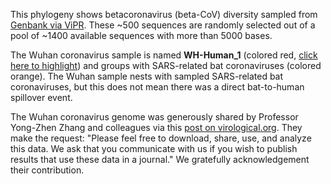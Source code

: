 This phylogeny shows betacoronavirus (beta-CoV) diversity sampled from [Genbank via ViPR](https://www.viprbrc.org/brc/vipr_genome_search.spg?method=ShowCleanSearch&decorator=corona). These ~500 sequences are randomly selected out of a pool of ~1400 available sequences with more than 5000 bases.

The Wuhan coronavirus sample is named **WH-Human_1** (colored red, [click here to highlight](/coronavirus?s=WH-Human_1)) and groups with SARS-related bat coronaviruses (colored orange). The Wuhan sample nests with sampled SARS-related bat coronaviruses, but this does not mean there was a direct bat-to-human spillover event.

The Wuhan coronavirus genome was generously shared by Professor Yong-Zhen Zhang and colleagues via this [post on virological.org](http://virological.org/t/initial-genome-release-of-novel-coronavirus/319). They make the request: "Please feel free to download, share, use, and analyze this data. We ask that you communicate with us if you wish to publish results that use these data in a journal." We gratefully acknowledgement their contribution.
